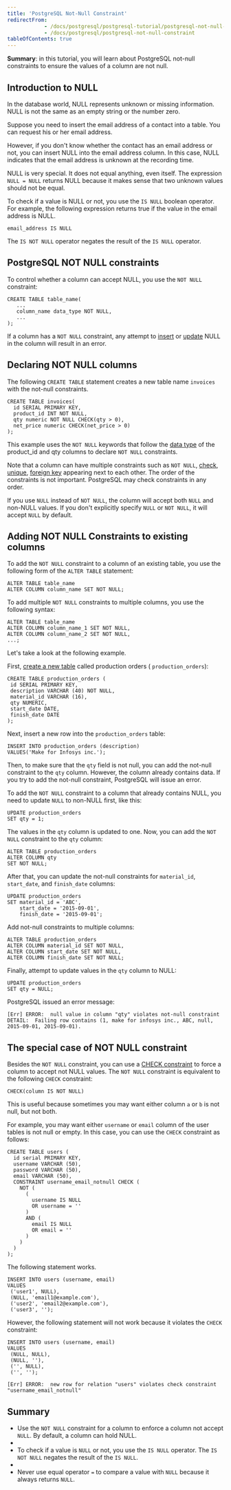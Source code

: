 ```yaml
---
title: 'PostgreSQL Not-Null Constraint'
redirectFrom: 
            - /docs/postgresql/postgresql-tutorial/postgresql-not-null-constraint
            - /docs/postgresql/postgresql-not-null-constraint
tableOfContents: true
---
```



**Summary**: in this tutorial, you will learn about PostgreSQL not-null constraints to ensure the values of a column are not null.

## Introduction to NULL

In the database world, NULL represents unknown or missing information. NULL is not the same as an empty string or the number zero.

Suppose you need to insert the email address of a contact into a table. You can request his or her email address.

However, if you don't know whether the contact has an email address or not, you can insert NULL into the email address column. In this case, NULL indicates that the email address is unknown at the recording time.

NULL is very special. It does not equal anything, even itself. The expression `NULL = NULL` returns NULL because it makes sense that two unknown values should not be equal.

To check if a value is NULL or not, you use the `IS NULL` boolean operator. For example, the following expression returns true if the value in the email address is NULL.

```
email_address IS NULL
```

The `IS NOT NULL` operator negates the result of the `IS NULL` operator.

## PostgreSQL NOT NULL constraints

To control whether a column can accept NULL, you use the `NOT NULL` constraint:

```
CREATE TABLE table_name(
   ...
   column_name data_type NOT NULL,
   ...
);
```

If a column has a `NOT NULL` constraint, any attempt to [insert](/docs/postgresql/postgresql-insert/) or [update](https://www.postgresqltutorial.com/postgresql-tutorial/postgresql-update) NULL in the column will result in an error.

## Declaring NOT NULL columns

The following `CREATE TABLE` statement creates a new table name `invoices` with the not-null constraints.

```
CREATE TABLE invoices(
  id SERIAL PRIMARY KEY,
  product_id INT NOT NULL,
  qty numeric NOT NULL CHECK(qty > 0),
  net_price numeric CHECK(net_price > 0)
);
```

This example uses the `NOT NULL` keywords that follow the [data type](/docs/postgresql/postgresql-data-types) of the product_id and qty columns to declare `NOT NULL` constraints.

Note that a column can have multiple constraints such as `NOT NULL`, [check](/docs/postgresql/postgresql-check-constraint/), [unique](https://www.postgresqltutorial.com/postgresql-tutorial/postgresql-unique-constraint/), [foreign key](https://www.postgresqltutorial.com/postgresql-tutorial/postgresql-foreign-key) appearing next to each other. The order of the constraints is not important. PostgreSQL may check constraints in any order.

If you use `NULL` instead of `NOT NULL`, the column will accept both `NULL` and non-NULL values. If you don't explicitly specify `NULL` or `NOT NULL`, it will accept `NULL` by default.

## Adding NOT NULL Constraints to existing columns

To add the `NOT NULL` constraint to a column of an existing table, you use the following form of the `ALTER TABLE` statement:

```
ALTER TABLE table_name
ALTER COLUMN column_name SET NOT NULL;
```

To add multiple `NOT NULL` constraints to multiple columns, you use the following syntax:

```
ALTER TABLE table_name
ALTER COLUMN column_name_1 SET NOT NULL,
ALTER COLUMN column_name_2 SET NOT NULL,
...;
```

Let's take a look at the following example.

First, [create a new table](/docs/postgresql/postgresql-create-table) called production orders ( `production_orders`):

```
CREATE TABLE production_orders (
 id SERIAL PRIMARY KEY,
 description VARCHAR (40) NOT NULL,
 material_id VARCHAR (16),
 qty NUMERIC,
 start_date DATE,
 finish_date DATE
);
```

Next, insert a new row into the `production_orders` table:

```
INSERT INTO production_orders (description)
VALUES('Make for Infosys inc.');
```

Then, to make sure that the `qty` field is not null, you can add the not-null constraint to the `qty` column. However, the column already contains data. If you try to add the not-null constraint, PostgreSQL will issue an error.

To add the `NOT NULL` constraint to a column that already contains NULL, you need to update `NULL` to non-NULL first, like this:

```
UPDATE production_orders
SET qty = 1;
```

The values in the `qty` column is updated to one. Now, you can add the `NOT NULL` constraint to the `qty` column:

```
ALTER TABLE production_orders
ALTER COLUMN qty
SET NOT NULL;
```

After that, you can update the not-null constraints for `material_id`, `start_date`, and `finish_date` columns:

```
UPDATE production_orders
SET material_id = 'ABC',
    start_date = '2015-09-01',
    finish_date = '2015-09-01';
```

Add not-null constraints to multiple columns:

```
ALTER TABLE production_orders
ALTER COLUMN material_id SET NOT NULL,
ALTER COLUMN start_date SET NOT NULL,
ALTER COLUMN finish_date SET NOT NULL;
```

Finally, attempt to update values in the `qty` column to NULL:

```
UPDATE production_orders
SET qty = NULL;
```

PostgreSQL issued an error message:

```
[Err] ERROR:  null value in column "qty" violates not-null constraint
DETAIL:  Failing row contains (1, make for infosys inc., ABC, null, 2015-09-01, 2015-09-01).
```

## The special case of NOT NULL constraint

Besides the `NOT NULL` constraint, you can use a [CHECK constraint](/docs/postgresql/postgresql-check-constraint) to force a column to accept not NULL values. The `NOT NULL` constraint is equivalent to the following `CHECK` constraint:

```
CHECK(column IS NOT NULL)
```

This is useful because sometimes you may want either column `a` or `b` is not null, but not both.

For example, you may want either `username` or `email` column of the user tables is not null or empty. In this case, you can use the `CHECK` constraint as follows:

```
CREATE TABLE users (
  id serial PRIMARY KEY,
  username VARCHAR (50),
  password VARCHAR (50),
  email VARCHAR (50),
  CONSTRAINT username_email_notnull CHECK (
    NOT (
      (
        username IS NULL
        OR username = ''
      )
      AND (
        email IS NULL
        OR email = ''
      )
    )
  )
);
```

The following statement works.

```
INSERT INTO users (username, email)
VALUES
 ('user1', NULL),
 (NULL, 'email1@example.com'),
 ('user2', 'email2@example.com'),
 ('user3', '');
```

However, the following statement will not work because it violates the `CHECK` constraint:

```
INSERT INTO users (username, email)
VALUES
 (NULL, NULL),
 (NULL, ''),
 ('', NULL),
 ('', '');
```

```
[Err] ERROR:  new row for relation "users" violates check constraint "username_email_notnull"
```

## Summary

- Use the `NOT NULL` constraint for a column to enforce a column not accept `NULL`. By default, a column can hold NULL.
-
- To check if a value is `NULL` or not, you use the `IS NULL` operator. The `IS NOT NULL` negates the result of the `IS NULL`.
-
- Never use equal operator `=` to compare a value with `NULL` because it always returns `NULL`.

